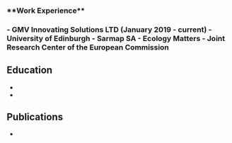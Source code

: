 <h3>**Work Experience**<h3>
- GMV Innovating Solutions LTD (January 2019 - current)
- University of Edinburgh
- Sarmap SA
- Ecology Matters
- Joint Research Center of the European Commission

**Education**
-
-
-

**Publications**
- 
- 
